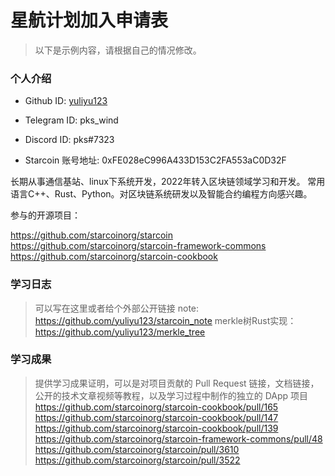 # 星航计划加入申请表

> 以下是示例内容，请根据自己的情况修改。

### 个人介绍

* Github ID: [yuliyu123](https://github.com/yuliyu123)

* Telegram ID: pks_wind

* Discord ID: pks#7323

* Starcoin 账号地址: 0xFE028eC996A433D153C2FA553aC0D32F


长期从事通信基站、linux下系统开发，2022年转入区块链领域学习和开发。
常用语言C++、Rust、Python。对区块链系统研发以及智能合约编程方向感兴趣。

参与的开源项目：

https://github.com/starcoinorg/starcoin
https://github.com/starcoinorg/starcoin-framework-commons
https://github.com/starcoinorg/starcoin-cookbook

### 学习日志

> 可以写在这里或者给个外部公开链接
note: https://github.com/yuliyu123/starcoin_note
merkle树Rust实现：https://github.com/yuliyu123/merkle_tree


### 学习成果

> 提供学习成果证明，可以是对项目贡献的 Pull Request 链接，文档链接，公开的技术文章视频等教程，以及学习过程中制作的独立的 DApp 项目
https://github.com/starcoinorg/starcoin-cookbook/pull/165
https://github.com/starcoinorg/starcoin-cookbook/pull/147
https://github.com/starcoinorg/starcoin-cookbook/pull/139
https://github.com/starcoinorg/starcoin-framework-commons/pull/48
https://github.com/starcoinorg/starcoin/pull/3610
https://github.com/starcoinorg/starcoin/pull/3522

